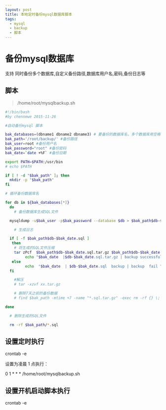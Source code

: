 ```yaml
---
layout: post
title: 本地定时备份mysql数据库脚本
tags:
  - mysql
  - backup
  - 脚本
---
```



#  备份mysql数据库
支持 同时备份多个数据库,自定义备份路径,数据库用户名,密码,备份日志等

## 脚本
>/home/root/mysqlbackup.sh

```bash
#!/bin/bash
#by chennewe 2015-11-26

#自动备份mysql 脚本

bak_databases=(dbname1 dbname2 dbname3) # 要备份的数据库名，多个数据库用空格分开
bak_path='/root/backup/' #备份路径
bak_user=root #备份用户名
bak_password="root" #备份密码
bak_date=`date +%F` #备份日期

export PATH=$PATH:/usr/bin
# echo $PATH

if [ ! -d "$bak_path" ]; then
  mkdir -p "$bak_path"
fi

# 循环备份数据库名

for db in ${bak_databases[*]}
  do
    # 备份数据库生成SQL文件

  mysqldump -u$bak_user -p$bak_password --database $db > $bak_path$db-$bak_date.sql

    # 生成日志

  if [ -f $bak_path$db-$bak_date.sql ]
   then
    # 将生成的SQL文件压缩
    tar zPcf  $bak_path$db-$bak_date.sql.tar.gz $bak_path$db-$bak_date.sql
         echo "$bak_date  |$db-$bak_date.sql.tar.gz | backup successful" >> $bak_path/backup_mysql_success.log
   else
         echo  "$bak_date  | $db-$bak_date.sql  backup | backup  fail " >> $bak_path/backup_mysql_fail.log
  fi

    #解压
    # tar -xzvf xx.tar.gz

    # 删除7天之前的备份数据
    # find $bak_path -mtime +7 -name "*.sql.tar.gz" -exec rm -rf {} \;

done

  # 删除生成的SQL文件

  rm -rf $bak_path/*.sql

```


## 设置定时执行
  crontab -e

设置为凌晨 1 点执行：

0 1 * * * /home/root/mysqlbackup.sh


## 设置开机启动脚本执行
  crontab -e